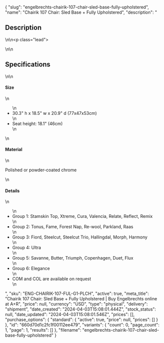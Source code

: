 {
  "slug": "engelbrechts-chairik-107-chair-sled-base-fully-upholstered",
  "name": "Chairik 107 Chair: Sled Base + Fully Upholstered",
  "description": "<h2>Description</h2>\n<!-- split -->\n<p class=\"lead\"> </p>\n<!-- split -->\n<h2>Specifications</h2>\n<!-- split -->\n<h4>Size</h4>\n<ul>\n<li>30.3\" h x 18.5\" w x 20.9\" d (77x47x53cm)</li>\n<li>Seat height: 18.1\" (46cm)</li>\n</ul>\n<h4>Material</h4>\n<p>Polished or powder-coated chrome</p>\n<h4>Details</h4>\n<ul>\n<li>Group 1: Stamskin Top, Xtreme, Cura, Valencia, Relate, Reflect, Remix </li>\n<li>Group 2: Tonus, Fame, Forest Nap, Re-wool, Parkland, Raas</li>\n<li>Group 3: Fiord, Steelcut, Steelcut Trio, Hallingdal, Morph, Harmony</li>\n<li>Group 4: Ultra</li>\n<li>Group 5: Savanne, Butter, Triumph, Copenhagen, Duet, Flux</li>\n<li>Group 6: Elegance</li>\n<li>COM and COL are available on request</li>\n</ul>",
  "sku": "ENG-CHAIRIK-107-FUL-G1-PLCH",
  "active": true,
  "meta_title": "Chairik 107 Chair: Sled Base + Fully Upholstered | Buy Engelbrechts online at A+R",
  "price": null,
  "currency": "USD",
  "type": "physical",
  "delivery": "shipment",
  "date_created": "2024-04-03T15:08:01.444Z",
  "stock_status": null,
  "date_updated": "2024-04-03T15:08:01.546Z",
  "prices": [],
  "purchase_options": {
    "standard": {
      "active": true,
      "price": null,
      "prices": []
    }
  },
  "id": "660d70d1c2fc1f00112ee479",
  "variants": {
    "count": 0,
    "page_count": 1,
    "page": 1,
    "results": []
  },
  "filename": "engelbrechts-chairik-107-chair-sled-base-fully-upholstered"
}